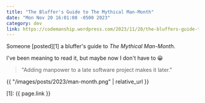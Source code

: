```yaml
---
title: "The Bluffer's Guide to The Mythical Man-Month"
date: "Mon Nov 20 16:01:08 -0500 2023"
category: dev
link: https://codemanship.wordpress.com/2023/11/20/the-bluffers-guide-to-the-mythical-man-month/
---
```


Someone [posted][1] a bluffer's guide to _The Mythical Man-Month_.

I've been meaning to read it, but maybe now I don't have to 😀

> "Adding manpower to a late software project makes it later."

{{ "/images/posts/2023/man-month.png" | relative_url }}

[1]: {{ page.link }}
